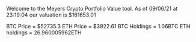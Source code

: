 Welcome to the Meyers Crypto Portfolio Value tool. 
As of 09/06/21 at 23:19:04 our valuation is $161653.01 

BTC Price = $52735.3
 ETH Price = $3922.61
BTC Holdings = 1.06BTC
 ETH holdings = 26.960005962ETH 
